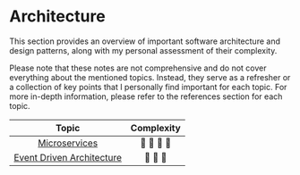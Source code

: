 # Architecture

This section provides an overview of important software architecture and design patterns, along with my personal assessment of their complexity.

Please note that these notes are not comprehensive and do not cover everything about the mentioned topics. Instead, they serve as a refresher or a collection of key points that I personally find important for each topic. For more in-depth information, please refer to the references section for each topic.

| Topic                                                          | Complexity                              |
| :------------------------------------------------------------: | :-------------------------------------: |
| [Microservices](./01-microservices.md)                         | :star2: :star2: :star2: :star2:         |
| [Event Driven Architecture](./02-event-driven-architecture.md) | :star2: :star2: :star2:                 |
